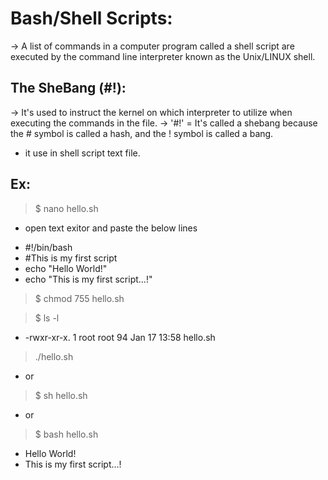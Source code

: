 Bash/Shell Scripts:
===================
-> A list of commands in a computer program called a shell script are executed by the command line interpreter known as the Unix/LINUX shell.

The SheBang (#!):
----------------
-> It's used to instruct the kernel on which interpreter to utilize when executing the commands in the file.
-> '#!' = It's called a shebang because the # symbol is called a hash, and the ! symbol is called a bang.
- it use in shell script text file.

Ex:
---
> $ nano hello.sh
- open text exitor and paste the below lines
* #!/bin/bash
* #This is my first script
* echo "Hello World!"
* echo "This is my first script...!"
> $ chmod 755 hello.sh

> $ ls -l
+ -rwxr-xr-x. 1 root root 94 Jan 17 13:58 hello.sh
>  ./hello.sh
- or
> $ sh hello.sh
- or 
> $ bash hello.sh
+ Hello World!
+ This is my first script...!


